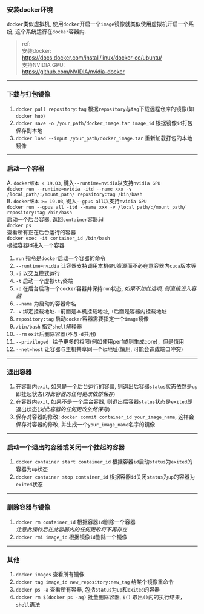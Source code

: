 ### 安装docker环境
`docker`类似虚拟机, 使用`docker`开启一个`image`镜像就类似使用虚拟机开启一个系统, 这个系统运行在`docker`容器内.<br>

>ref:<br>
安装docker:<br>
https://docs.docker.com/install/linux/docker-ce/ubuntu/<br>
支持NVIDIA GPU:<br>
https://github.com/NVIDIA/nvidia-docker<br>

---
### 下载与打包镜像
1. `docker pull repository:tag`
根据`repository`与`tag`下载远程仓库的镜像(如`docker hub`)<br>
2. `docker save -o /your_path/docker_image.tar image_id`
根据镜像`id`打包保存到本地<br>
3. `docker load --input /your_path/docker_image.tar`
重新加载打包的本地镜像<br>

---
### 启动一个容器
A. `docker版本 < 19.03`, 键入`--runtime=nvidia`以支持`nvidia GPU`<br>
`docker run --runtime=nvidia -itd --name xxx -v /local_path/:/mount_path/ repository:tag /bin/bash`<br>
B. `docker版本 >= 19.03`, 键入`--gpus all`以支持`nvidia GPU`<br>
`docker run --gpus all -itd --name xxx -v /local_path/:/mount_path/ repository:tag /bin/bash`<br>
启动一个后台容器, 返回`container`容器`id`<br>
`docker ps`<br>
查看所有正在后台运行的容器<br>
`docker exec -it container_id /bin/bash`<br>
根据容器id进入一个容器<br>
1. `run` 指令是`docker`启动一个容器的命令
2. `--runtime=nvidia` 让容器支持调用本机`GPU`资源而不必在意容器内`cuda`版本等
3. `-i` 以交互模式运行
4. `-t` 启动一个虚拟`tty`终端
5. `-d` 在后台启动一个`docker`容器并保持`run`状态, *如果不加此选项, 则直接进入容器*
6. `--name` 为启动的容器命名
7. `-v` 绑定挂载地址. `:`前面是本机挂载地址, `:`后面是容器内挂载地址
8. `repository:tag` 启动`docker`容器需要指定一个`image`镜像
9. `/bin/bash` 指定`shell`解释器
10. `--rm` `exit`后删除容器(不与`-d`共用)
11. `--privileged ` 给予更多的权限(例如使用perf或则生成core)，但是慎用
12. `--net=host` 让容器与主机共享同一个ip地址(慎用, 可能会造成端口冲突)

---
### 退出容器
1. 在容器内`exit`, 如果是一个后台运行的容器, 则退出后容器`status`状态依然是`up`即挂起状态(*对此容器的任何更改依然保存*)<br>
2. 在容器内`exit`, 如果不是一个后台容器, 则退出后容器`status`状态是`exited`即退出状态(*对此容器的任何更改依然保存*)<br>
3. 保存对容器的修改: `docker commit container_id your_image_name`, 这样会保存对容器的修改, 并生成一个`your_image_name`名字的镜像

---
### 启动一个退出的容器或关闭一个挂起的容器
1. `docker container start container_id`
根据容器`id`启动`status`为`exited`的容器为`up`状态
2. `docker container stop container_id`
根据容器`id`关闭`status`为`up`的容器为`exited`状态

---
### 删除容器与镜像
1. `docker rm container_id`
根据容器`id`删除一个容器<br>
*注意此操作后在此容器内的任何更改将不再存在*<br>
2. `docker rmi image_id`
根据镜像`id`删除一个镜像<br>

---
### 其他
1. `docker images`
查看所有镜像<br>
2. `docker tag image_id new_repository:new_tag`
给某个镜像重命令<br>
3. `docker ps -a`
查看所有容器, 包括`status`为`up`和`exited`的容器<br>
4. `docker rm $(docker ps -aq)`
批量删除容器, `$()` 取出`()`内的执行结果，`shell`语法<br>